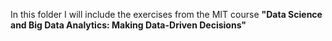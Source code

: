 In this folder I will include the exercises from the MIT course **"Data Science and Big Data Analytics: Making Data-Driven Decisions"**
